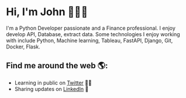 
# Hi, I'm John 👋🏾‍💻


I'm a Python Developer passionate and a Finance professional. I enjoy develop API, Database, extract data. Some technologies I enjoy working with include Python, Machine learning, Tableau, FastAPI, Django, Git, Docker, Flask.


## Find me around the web 🌎: 
- Learning in public on <a href="https://twitter.com/JohnFreHiguita">Twitter</a> ✍🏾
- Sharing updates on <a href="https://www.linkedin.com/in/john-higuita/">LinkedIn</a> 💼

